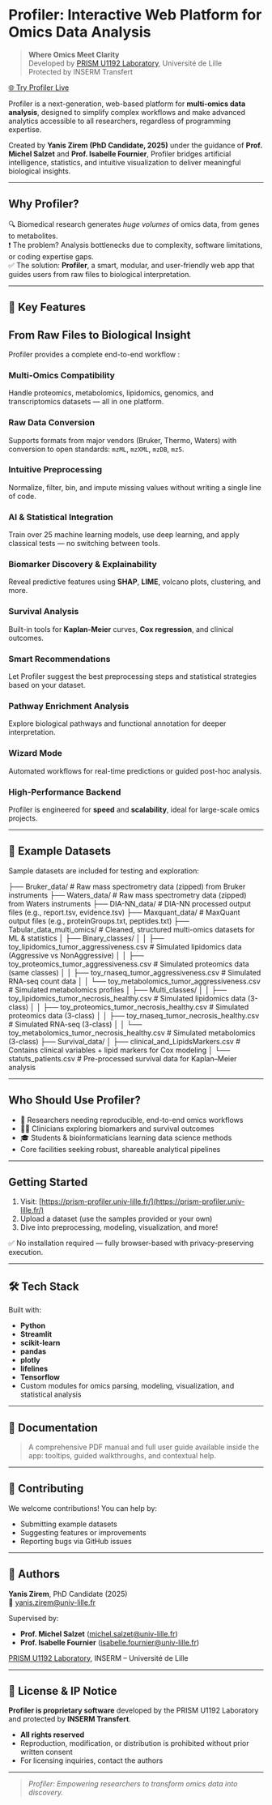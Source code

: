 # Profiler: Interactive Web Platform for Omics Data Analysis

> **Where Omics Meet Clarity**  
> Developed by [PRISM U1192 Laboratory](https://www.inserm.fr/en/research-inserm/prism-u1192/), Université de Lille  
> Protected by INSERM Transfert

[🌐 Try Profiler Live](https://prism-profiler.univ-lille.fr/)

Profiler is a next-generation, web-based platform for **multi-omics data analysis**, designed to simplify complex workflows and make advanced analytics accessible to all researchers, regardless of programming expertise.

Created by **Yanis Zirem (PhD Candidate, 2025)** under the guidance of **Prof. Michel Salzet** and **Prof. Isabelle Fournier**, Profiler bridges artificial intelligence, statistics, and intuitive visualization to deliver meaningful biological insights.

---

## Why Profiler?

🔍 Biomedical research generates *huge volumes* of omics data, from genes to metabolites.  
❗ The problem? Analysis bottlenecks due to complexity, software limitations, or coding expertise gaps.  
✅ The solution: **Profiler**, a smart, modular, and user-friendly web app that guides users from raw files to biological interpretation.

---

## 🌟 Key Features

## From Raw Files to Biological Insight
Profiler provides a complete end-to-end workflow : 

### Multi-Omics Compatibility
Handle proteomics, metabolomics, lipidomics, genomics, and transcriptomics datasets — all in one platform.

### Raw Data Conversion
Supports formats from major vendors (Bruker, Thermo, Waters) with conversion to open standards: `mzML`, `mzXML`, `mzDB`, `mz5`.

### Intuitive Preprocessing
Normalize, filter, bin, and impute missing values without writing a single line of code.

### AI & Statistical Integration
Train over 25 machine learning models, use deep learning, and apply classical tests — no switching between tools.

### Biomarker Discovery & Explainability
Reveal predictive features using **SHAP**, **LIME**, volcano plots, clustering, and more.

### Survival Analysis
Built-in tools for **Kaplan-Meier** curves, **Cox regression**, and clinical outcomes.

### Smart Recommendations
Let Profiler suggest the best preprocessing steps and statistical strategies based on your dataset.

### Pathway Enrichment Analysis
Explore biological pathways and functional annotation for deeper interpretation.

### Wizard Mode
Automated workflows for real-time predictions or guided post-hoc analysis.

### High-Performance Backend
Profiler is engineered for **speed** and **scalability**, ideal for large-scale omics projects.

---

## 📂 Example Datasets

Sample datasets are included for testing and exploration:



├── Bruker_data/                    # Raw mass spectrometry data (zipped) from Bruker instruments
├── Waters_data/                   # Raw mass spectrometry data (zipped) from Waters instruments
├── DIA-NN_data/                   # DIA-NN processed output files (e.g., report.tsv, evidence.tsv)
├── Maxquant_data/                 # MaxQuant output files (e.g., proteinGroups.txt, peptides.txt)
├── Tabular_data_multi_omics/      # Cleaned, structured multi-omics datasets for ML & statistics
│   ├── Binary_classes/
│   │   ├── toy_lipidomics_tumor_aggressiveness.csv      # Simulated lipidomics data (Aggressive vs NonAggressive)
│   │   ├── toy_proteomics_tumor_aggressiveness.csv      # Simulated proteomics data (same classes)
│   │   ├── toy_rnaseq_tumor_aggressiveness.csv          # Simulated RNA-seq count data
│   │   └── toy_metabolomics_tumor_aggressiveness.csv    # Simulated metabolomics profiles
│   ├── Multi_classes/
│   │   ├── toy_lipidomics_tumor_necrosis_healthy.csv    # Simulated lipidomics data (3-class)
│   │   ├── toy_proteomics_tumor_necrosis_healthy.csv    # Simulated proteomics data (3-class)
│   │   ├── toy_rnaseq_tumor_necrosis_healthy.csv        # Simulated RNA-seq (3-class)
│   │   └── toy_metabolomics_tumor_necrosis_healthy.csv  # Simulated metabolomics (3-class)
├── Survival_data/
│   ├── clinical_and_LipidsMarkers.csv         # Contains clinical variables + lipid markers for Cox modeling
│   └── statuts_patients.csv     # Pre-processed survival data for Kaplan–Meier analysis


---

## Who Should Use Profiler?

- 🔬 Researchers needing reproducible, end-to-end omics workflows  
- 🧑‍⚕️ Clinicians exploring biomarkers and survival outcomes  
- 🎓 Students & bioinformaticians learning data science methods  
- Core facilities seeking robust, shareable analytical pipelines  

---

## Getting Started

1. Visit: [https://prism-profiler.univ-lille.fr/](https://prism-profiler.univ-lille.fr/)
2. Upload a dataset (use the samples provided or your own)
3. Dive into preprocessing, modeling, visualization, and more!

✅ No installation required — fully browser-based with privacy-preserving execution.

---

## 🛠️ Tech Stack

Built with:
- **Python**
- **Streamlit**
- **scikit-learn**
- **pandas**
- **plotly**
- **lifelines**
- **Tensorflow**
- Custom modules for omics parsing, modeling, visualization, and statistical analysis

---

## 📘 Documentation

>A comprehensive PDF manual and full user guide available inside the app: tooltips, guided walkthroughs, and contextual help.

---

## 🤝 Contributing

We welcome contributions! You can help by:
- Submitting example datasets
- Suggesting features or improvements
- Reporting bugs via GitHub issues

---

## 👥 Authors

**Yanis Zirem**, PhD Candidate (2025)  
📧 yanis.zirem@univ-lille.fr

Supervised by:
- **Prof. Michel Salzet** (michel.salzet@univ-lille.fr)  
- **Prof. Isabelle Fournier** (isabelle.fournier@univ-lille.fr)

[PRISM U1192 Laboratory](https://www.inserm.fr/en/research-inserm/prism-u1192/), INSERM – Université de Lille

---

## 📄 License & IP Notice

**Profiler is proprietary software** developed by the PRISM U1192 Laboratory and protected by **INSERM Transfert**.

- **All rights reserved**
- Reproduction, modification, or distribution is prohibited without prior written consent
- For licensing inquiries, contact the authors

---

> *Profiler: Empowering researchers to transform omics data into discovery.*
